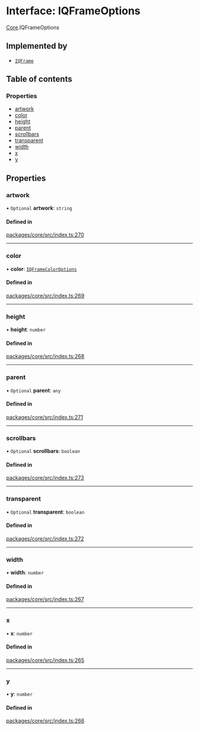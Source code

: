 # Interface: IQFrameOptions

[Core](../modules/Core.md).IQFrameOptions

## Implemented by

- [`IQFrame`](../classes/Core.IQFrame.md)

## Table of contents

### Properties

- [artwork](Core.IQFrameOptions.md#artwork)
- [color](Core.IQFrameOptions.md#color)
- [height](Core.IQFrameOptions.md#height)
- [parent](Core.IQFrameOptions.md#parent)
- [scrollbars](Core.IQFrameOptions.md#scrollbars)
- [transparent](Core.IQFrameOptions.md#transparent)
- [width](Core.IQFrameOptions.md#width)
- [x](Core.IQFrameOptions.md#x)
- [y](Core.IQFrameOptions.md#y)

## Properties

### artwork

• `Optional` **artwork**: `string`

#### Defined in

[packages/core/src/index.ts:270](https://github.com/iniquitybbs/iniquity/blob/55edf2a/packages/core/src/index.ts#L270)

___

### color

• **color**: [`IQFrameColorOptions`](../enums/Core.IQFrameColorOptions.md)

#### Defined in

[packages/core/src/index.ts:269](https://github.com/iniquitybbs/iniquity/blob/55edf2a/packages/core/src/index.ts#L269)

___

### height

• **height**: `number`

#### Defined in

[packages/core/src/index.ts:268](https://github.com/iniquitybbs/iniquity/blob/55edf2a/packages/core/src/index.ts#L268)

___

### parent

• `Optional` **parent**: `any`

#### Defined in

[packages/core/src/index.ts:271](https://github.com/iniquitybbs/iniquity/blob/55edf2a/packages/core/src/index.ts#L271)

___

### scrollbars

• `Optional` **scrollbars**: `boolean`

#### Defined in

[packages/core/src/index.ts:273](https://github.com/iniquitybbs/iniquity/blob/55edf2a/packages/core/src/index.ts#L273)

___

### transparent

• `Optional` **transparent**: `boolean`

#### Defined in

[packages/core/src/index.ts:272](https://github.com/iniquitybbs/iniquity/blob/55edf2a/packages/core/src/index.ts#L272)

___

### width

• **width**: `number`

#### Defined in

[packages/core/src/index.ts:267](https://github.com/iniquitybbs/iniquity/blob/55edf2a/packages/core/src/index.ts#L267)

___

### x

• **x**: `number`

#### Defined in

[packages/core/src/index.ts:265](https://github.com/iniquitybbs/iniquity/blob/55edf2a/packages/core/src/index.ts#L265)

___

### y

• **y**: `number`

#### Defined in

[packages/core/src/index.ts:266](https://github.com/iniquitybbs/iniquity/blob/55edf2a/packages/core/src/index.ts#L266)
